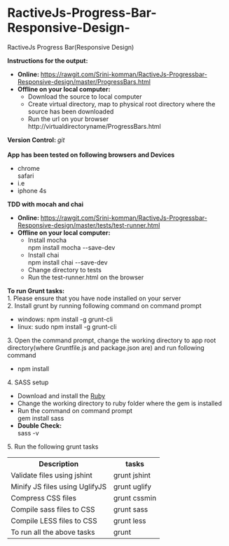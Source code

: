 # RactiveJs-Progress-Bar-Responsive-Design-
RactiveJs Progress Bar(Responsive Design)

<b>Instructions for the output:</b><br>
<ul>
<li>
<b>Online: </b> <a href="https://rawgit.com/Srini-komman/RactiveJs-Progressbar-Responsive-design/master/ProgressBars.html">https://rawgit.com/Srini-komman/RactiveJs-Progressbar-Responsive-design/master/ProgressBars.html</a></br>
</li>
<li>
<b>Offline on your local computer:</b><br>
<ul>
<li>Download the source to local computer</li>
<li>Create virtual directory, map to physical root directory where the source has been downloaded</li>
<li>Run the url on your browser http://virtualdirectoryname/ProgressBars.html</li>
</ul>
</li>
</ul>
<b>Version Control: </b><i>git</i><br><br>
<b>App has been tested on following browsers and Devices</b><br>
<ul>
<li>chrome</li>
<ii>safari</li>
<li>i.e</li>
<li>iphone 4s</li>
</ul>
<b>TDD with mocah and chai</b><br>
<ul>
<li>
<b>Online: </b><a href="https://rawgit.com/Srini-komman/RactiveJs-Progressbar-Responsive-design/master/tests/test-runner.html">https://rawgit.com/Srini-komman/RactiveJs-Progressbar-Responsive-design/master/tests/test-runner.html</a>
</li>
<li>
<b>Offline on your local computer:</b><br>
<ul>
   <li>Install mocha<br>npm install mocha --save-dev</li>
   <li>Install chai<br>npm install chai --save-dev</li>
   <li>Change directory to tests</li>
   <li>Run the test-runner.html on the browser</li>
</ul>
</li>
</ul>
<b>To run Grunt tasks:</b><br>
1. Please ensure that you have node installed on your server<br>
2. Install grunt by running following command on command prompt<br>
   <ul>
   <li>windows: npm install -g grunt-cli</li>
   <li>linux: sudo npm install -g grunt-cli</li>
   </ul>
3. Open the command prompt, change the working directory to app root directory(where Gruntfile.js and package.json are) and run following command<br>
   <ul><li>npm install</li></ul>
4. SASS setup
   <ul>
      <li>Download and install the <a href="http://rubyinstaller.org/downloads/">Ruby</a></li>
      <li>Change the working directory to ruby folder where the gem is installed</li>
      <li>Run the command on command prompt <br>gem install sass</li>
      <li><b>Double Check:</b><br>sass -v</li>
   </ul>
5. Run the following grunt tasks<br>
   <table>
     <tr>
     <th>Description</th>
     <th>tasks</th>
     </tr>
     <tr>
      <td>Validate files using jshint</td>
      <td>grunt jshint</td>
     </tr>
     <tr>
      <td>Minify JS files using UglifyJS</td>
      <td>grunt uglify</td>
     </tr>
     <tr>
      <td>Compress CSS files</td>
      <td>grunt cssmin</td>
     </tr>
     <tr>
      <td>Compile sass files to CSS</td>
      <td>grunt sass</td>
     </tr>
     <tr>
      <td>Compile LESS files to CSS</td>
      <td>grunt less</td>
     </tr>
     <tr>
      <td>To run all the above tasks</td>
      <td>grunt</td>
     </tr>
   </table>




 
